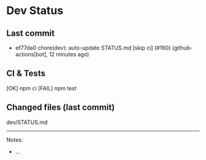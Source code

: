 # Dev Status

## Last commit
- ef77da0 chore(dev): auto-update STATUS.md [skip ci] (#160) (github-actions[bot], 12 minutes ago)
## CI & Tests
[OK] npm ci
[FAIL] npm test

## Changed files (last commit)
dev/STATUS.md

---
Notes:
- ...
